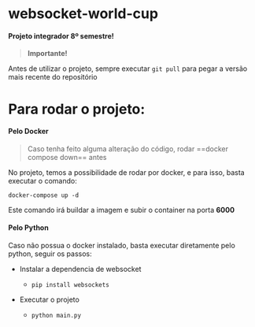 # websocket-world-cup

#### **Projeto integrador 8º semestre!**

> **Importante!**

Antes de utilizar o projeto, sempre executar `git pull` para pegar a versão mais recente do repositório

# Para rodar o projeto:

#### **Pelo Docker**

> Caso tenha feito alguma alteração do código, rodar ==docker compose down== antes

No projeto, temos a possibilidade de rodar por docker, e para isso, basta executar o comando:

`docker-compose up -d`

Este comando irá buildar a imagem e subir o container na porta **6000**

#### **Pelo Python**

Caso não possua o docker instalado, basta executar diretamente pelo python, seguir os passos:

- Instalar a dependencia de websocket

  - `pip install websockets`

- Executar o projeto
  - `python main.py`

